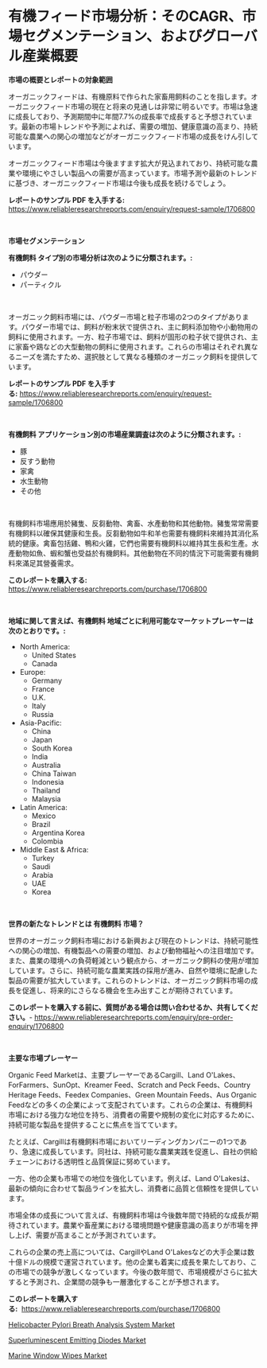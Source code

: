 <p><h1>有機フィード市場分析：そのCAGR、市場セグメンテーション、およびグローバル産業概要</h1></p><p><strong>市場の概要とレポートの対象範囲</strong></p>
<p><p>オーガニックフィードは、有機原料で作られた家畜用飼料のことを指します。オーガニックフィード市場の現在と将来の見通しは非常に明るいです。市場は急速に成長しており、予測期間中に年間7.7%の成長率で成長すると予想されています。最新の市場トレンドや予測によれば、需要の増加、健康意識の高まり、持続可能な農業への関心の増加などがオーガニックフィード市場の成長をけん引しています。</p><p>オーガニックフィード市場は今後ますます拡大が見込まれており、持続可能な農業や環境にやさしい製品への需要が高まっています。市場予測や最新のトレンドに基づき、オーガニックフィード市場は今後も成長を続けるでしょう。</p></p>
<p><strong>レポートのサンプル PDF を入手する:</strong> <a href="https://www.reliableresearchreports.com/enquiry/request-sample/1706800">https://www.reliableresearchreports.com/enquiry/request-sample/1706800</a></p>
<p>&nbsp;</p>
<p><strong>市場セグメンテーション</strong></p>
<p><strong>有機飼料 タイプ別の市場分析は次のように分類されます。:</strong></p>
<p><ul><li>パウダー</li><li>パーティクル</li></ul></p>
<p>&nbsp;</p>
<p><p>オーガニック飼料市場には、パウダー市場と粒子市場の2つのタイプがあります。パウダー市場では、飼料が粉末状で提供され、主に飼料添加物や小動物用の飼料に使用されます。一方、粒子市場では、飼料が固形の粒子状で提供され、主に家畜や鶏などの大型動物の飼料に使用されます。これらの市場はそれぞれ異なるニーズを満たすため、選択肢として異なる種類のオーガニック飼料を提供しています。</p></p>
<p><strong>レポートのサンプル PDF を入手する:</strong>&nbsp;<a href="https://www.reliableresearchreports.com/enquiry/request-sample/1706800">https://www.reliableresearchreports.com/enquiry/request-sample/1706800</a></p>
<p>&nbsp;</p>
<p><strong> 有機飼料 アプリケーション別の市場産業調査は次のように分類されます。:</strong></p>
<p><ul><li>豚</li><li>反すう動物</li><li>家禽</li><li>水生動物</li><li>その他</li></ul></p>
<p>&nbsp;</p>
<p><p>有機飼料市場應用於豬隻、反芻動物、禽畜、水產動物和其他動物。豬隻常常需要有機飼料以確保其健康和生長。反芻動物如牛和羊也需要有機飼料來維持其消化系統的健康。禽畜包括雞、鴨和火雞，它們也需要有機飼料以維持其生長和生產。水產動物如魚、蝦和蟹也受益於有機飼料。其他動物在不同的情況下可能需要有機飼料來滿足其營養需求。</p></p>
<p><strong>このレポートを購入する:</strong>&nbsp; <a href="https://www.reliableresearchreports.com/purchase/1706800">https://www.reliableresearchreports.com/purchase/1706800</a></p>
<p>&nbsp;</p>
<p><strong>地域に関して言えば、有機飼料 地域ごとに利用可能なマーケットプレーヤーは次のとおりです。:</strong></p>
<p><ul>
    <li>
        North America:
        <ul>
            <li>United States</li>
            <li>Canada</li>
        </ul>
    </li>
    <li>
        Europe:
        <ul>
            <li>Germany</li>
            <li>France</li>
            <li>U.K.</li>
            <li>Italy</li>
            <li>Russia</li>
        </ul>
    </li>
    <li>
        Asia-Pacific:
        <ul>
            <li>China</li>
            <li>Japan</li>
            <li>South Korea</li>
            <li>India</li>
            <li>Australia</li>
            <li>China Taiwan</li>
            <li>Indonesia</li>
            <li>Thailand</li>
            <li>Malaysia</li>
        </ul>
    </li>
    <li>
        Latin America:
        <ul>
            <li>Mexico</li>
            <li>Brazil</li>
            <li>Argentina Korea</li>
            <li>Colombia</li>
        </ul>
    </li>
    <li>
        Middle East & Africa:
        <ul>
            <li>Turkey</li>
            <li>Saudi</li>
            <li>Arabia</li>
            <li>UAE</li>
            <li>Korea</li>
        </ul>
    </li>
    </ul></p>
<p>&nbsp;</p>
<p><strong>世界の新たなトレンドとは 有機飼料 市場？</strong></p>
<p><p>世界のオーガニック飼料市場における新興および現在のトレンドは、持続可能性への関心の増加、有機製品への需要の増加、および動物福祉への注目増加です。また、農業の環境への負荷軽減という観点から、オーガニック飼料の使用が増加しています。さらに、持続可能な農業実践の採用が進み、自然や環境に配慮した製品の需要が拡大しています。これらのトレンドは、オーガニック飼料市場の成長を促進し、将来的にさらなる機会を生み出すことが期待されています。</p></p>
<p><strong>このレポートを購入する前に、質問がある場合は問い合わせるか、共有してください。</strong>- <a href="https://www.reliableresearchreports.com/enquiry/pre-order-enquiry/1706800">https://www.reliableresearchreports.com/enquiry/pre-order-enquiry/1706800</a></p>
<p>&nbsp;</p>
<p><strong>主要な市場プレーヤー</strong></p>
<p><p>Organic Feed Marketは、主要プレーヤーであるCargill、Land O'Lakes、ForFarmers、SunOpt、Kreamer Feed、Scratch and Peck Feeds、Country Heritage Feeds、Feedex Companies、Green Mountain Feeds、Aus Organic Feedなどの多くの企業によって支配されています。これらの企業は、有機飼料市場における強力な地位を持ち、消費者の需要や規制の変化に対応するために、持続可能な製品を提供することに焦点を当てています。</p><p>たとえば、Cargillは有機飼料市場においてリーディングカンパニーの1つであり、急速に成長しています。同社は、持続可能な農業実践を促進し、自社の供給チェーンにおける透明性と品質保証に努めています。</p><p>一方、他の企業も市場での地位を強化しています。例えば、Land O'Lakesは、最新の傾向に合わせて製品ラインを拡大し、消費者に品質と信頼性を提供しています。</p><p>市場全体の成長について言えば、有機飼料市場は今後数年間で持続的な成長が期待されています。農業や畜産業における環境問題や健康意識の高まりが市場を押し上げ、需要が高まることが予測されています。</p><p>これらの企業の売上高については、CargillやLand O'Lakesなどの大手企業は数十億ドルの規模で運営されています。他の企業も着実に成長を果たしており、この市場での競争が激しくなっています。今後の数年間で、市場規模がさらに拡大すると予測され、企業間の競争も一層激化することが予想されます。</p></p>
<p><strong>このレポートを購入する:</strong>&nbsp;&nbsp;<a href="https://www.reliableresearchreports.com/purchase/1706800">https://www.reliableresearchreports.com/purchase/1706800</a></p>
<p><p><a href="https://view.publitas.com/reportprime-1/helicobacter-pylori-breath-analysis-system-market-research-report-forecasted-for-period-from-2023-2030-by-market-type-market-application-and-region/">Helicobacter Pylori Breath Analysis System Market</a></p><p><a href="https://view.publitas.com/reportprime-1/superluminescent-emitting-diodes-market-growth-market-trends-covid-19-impact-and-forecasts-for-period-from-2023-2030/">Superluminescent Emitting Diodes Market</a></p><p><a href="https://view.publitas.com/reportprime-1/marine-window-wipes-market-research-report-unlocks-analysis-on-the-market-financial-status-market-size-and-market-revenue-upto-2030/">Marine Window Wipes Market</a></p></p>